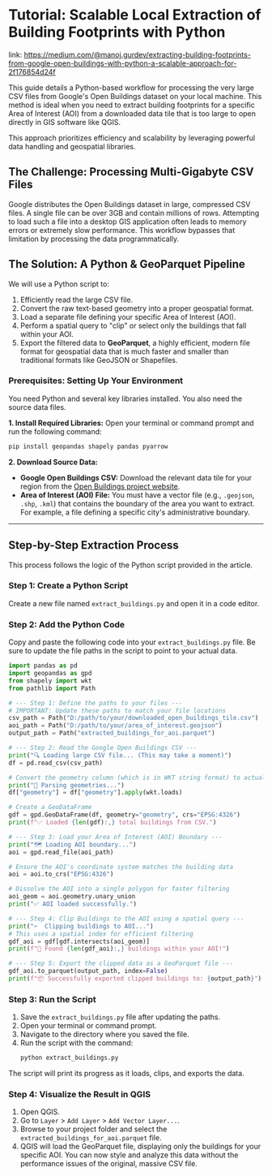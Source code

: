 # Tutorial: Scalable Local Extraction of Building Footprints with Python

link: https://medium.com/@manoj.gurdev/extracting-building-footprints-from-google-open-buildings-with-python-a-scalable-approach-for-2f176854d24f

This guide details a Python-based workflow for processing the very large CSV files from Google's Open Buildings dataset on your local machine. This method is ideal when you need to extract building footprints for a specific Area of Interest (AOI) from a downloaded data tile that is too large to open directly in GIS software like QGIS.

This approach prioritizes efficiency and scalability by leveraging powerful data handling and geospatial libraries.

## The Challenge: Processing Multi-Gigabyte CSV Files

Google distributes the Open Buildings dataset in large, compressed CSV files. A single file can be over 3GB and contain millions of rows. Attempting to load such a file into a desktop GIS application often leads to memory errors or extremely slow performance. This workflow bypasses that limitation by processing the data programmatically.

## The Solution: A Python & GeoParquet Pipeline

We will use a Python script to:
1.  Efficiently read the large CSV file.
2.  Convert the raw text-based geometry into a proper geospatial format.
3.  Load a separate file defining your specific Area of Interest (AOI).
4.  Perform a spatial query to "clip" or select only the buildings that fall within your AOI.
5.  Export the filtered data to **GeoParquet**, a highly efficient, modern file format for geospatial data that is much faster and smaller than traditional formats like GeoJSON or Shapefiles.

### Prerequisites: Setting Up Your Environment

You need Python and several key libraries installed. You also need the source data files.

**1. Install Required Libraries:**
Open your terminal or command prompt and run the following command:
```bash
pip install geopandas shapely pandas pyarrow
```

**2. Download Source Data:**
*   **Google Open Buildings CSV:** Download the relevant data tile for your region from the [Open Buildings project website](https://sites.research.google/open-buildings/dataset/).
*   **Area of Interest (AOI) File:** You must have a vector file (e.g., `.geojson`, `.shp`, `.kml`) that contains the boundary of the area you want to extract. For example, a file defining a specific city's administrative boundary.

---

## Step-by-Step Extraction Process

This process follows the logic of the Python script provided in the article.

### Step 1: Create a Python Script

Create a new file named `extract_buildings.py` and open it in a code editor.

### Step 2: Add the Python Code

Copy and paste the following code into your `extract_buildings.py` file. Be sure to update the file paths in the script to point to your actual data.

```python
import pandas as pd
import geopandas as gpd
from shapely import wkt
from pathlib import Path

# --- Step 1: Define the paths to your files ---
# IMPORTANT: Update these paths to match your file locations
csv_path = Path("D:/path/to/your/downloaded_open_buildings_tile.csv")
aoi_path = Path("D:/path/to/your/area_of_interest.geojson")
output_path = Path("extracted_buildings_for_aoi.parquet")

# --- Step 2: Read the Google Open Buildings CSV ---
print("🔍 Loading large CSV file... (This may take a moment)")
df = pd.read_csv(csv_path)

# Convert the geometry column (which is in WKT string format) to actual geometry objects
print("📐 Parsing geometries...")
df["geometry"] = df["geometry"].apply(wkt.loads)

# Create a GeoDataFrame
gdf = gpd.GeoDataFrame(df, geometry="geometry", crs="EPSG:4326")
print(f"✅ Loaded {len(gdf):,} total buildings from CSV.")

# --- Step 3: Load your Area of Interest (AOI) Boundary ---
print("🗺️ Loading AOI boundary...")
aoi = gpd.read_file(aoi_path)

# Ensure the AOI's coordinate system matches the building data
aoi = aoi.to_crs("EPSG:4326")

# Dissolve the AOI into a single polygon for faster filtering
aoi_geom = aoi.geometry.unary_union
print("✅ AOI loaded successfully.")

# --- Step 4: Clip Buildings to the AOI using a spatial query ---
print("✂️  Clipping buildings to AOI...")
# This uses a spatial index for efficient filtering
gdf_aoi = gdf[gdf.intersects(aoi_geom)]
print(f"🎉 Found {len(gdf_aoi):,} buildings within your AOI!")

# --- Step 5: Export the clipped data as a GeoParquet file ---
gdf_aoi.to_parquet(output_path, index=False)
print(f"📦 Successfully exported clipped buildings to: {output_path}")

```

### Step 3: Run the Script

1.  Save the `extract_buildings.py` file after updating the paths.
2.  Open your terminal or command prompt.
3.  Navigate to the directory where you saved the file.
4.  Run the script with the command:
    ```bash
    python extract_buildings.py
    ```

The script will print its progress as it loads, clips, and exports the data.

### Step 4: Visualize the Result in QGIS

1.  Open QGIS.
2.  Go to `Layer` > `Add Layer` > `Add Vector Layer...`.
3.  Browse to your project folder and select the `extracted_buildings_for_aoi.parquet` file.
4.  QGIS will load the GeoParquet file, displaying only the buildings for your specific AOI. You can now style and analyze this data without the performance issues of the original, massive CSV file.